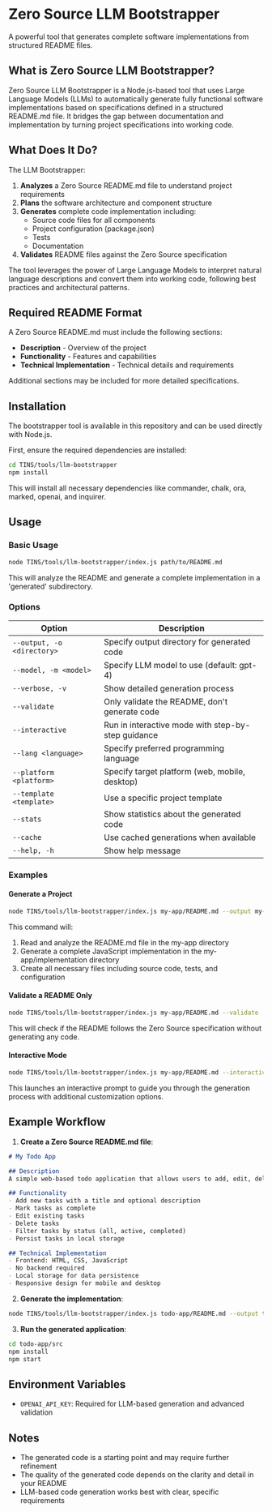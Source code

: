 # Zero Source LLM Bootstrapper

A powerful tool that generates complete software implementations from structured README files.

## What is Zero Source LLM Bootstrapper?

Zero Source LLM Bootstrapper is a Node.js-based tool that uses Large Language Models (LLMs) to automatically generate fully functional software implementations based on specifications defined in a structured README.md file. It bridges the gap between documentation and implementation by turning project specifications into working code.

## What Does It Do?

The LLM Bootstrapper:

1. **Analyzes** a Zero Source README.md file to understand project requirements
2. **Plans** the software architecture and component structure
3. **Generates** complete code implementation including:
   - Source code files for all components
   - Project configuration (package.json)
   - Tests
   - Documentation
4. **Validates** README files against the Zero Source specification

The tool leverages the power of Large Language Models to interpret natural language descriptions and convert them into working code, following best practices and architectural patterns.

## Required README Format

A Zero Source README.md must include the following sections:

- **Description** - Overview of the project
- **Functionality** - Features and capabilities
- **Technical Implementation** - Technical details and requirements

Additional sections may be included for more detailed specifications.

## Installation

The bootstrapper tool is available in this repository and can be used directly with Node.js.

First, ensure the required dependencies are installed:

```bash
cd TINS/tools/llm-bootstrapper
npm install
```

This will install all necessary dependencies like commander, chalk, ora, marked, openai, and inquirer.

## Usage

### Basic Usage

```bash
node TINS/tools/llm-bootstrapper/index.js path/to/README.md
```

This will analyze the README and generate a complete implementation in a 'generated' subdirectory.

### Options

| Option | Description |
|--------|-------------|
| `--output, -o <directory>` | Specify output directory for generated code |
| `--model, -m <model>` | Specify LLM model to use (default: gpt-4) |
| `--verbose, -v` | Show detailed generation process |
| `--validate` | Only validate the README, don't generate code |
| `--interactive` | Run in interactive mode with step-by-step guidance |
| `--lang <language>` | Specify preferred programming language |
| `--platform <platform>` | Specify target platform (web, mobile, desktop) |
| `--template <template>` | Use a specific project template |
| `--stats` | Show statistics about the generated code |
| `--cache` | Use cached generations when available |
| `--help, -h` | Show help message |

### Examples

#### Generate a Project

```bash
node TINS/tools/llm-bootstrapper/index.js my-app/README.md --output my-app/implementation --lang JavaScript
```

This command will:
1. Read and analyze the README.md file in the my-app directory
2. Generate a complete JavaScript implementation in the my-app/implementation directory
3. Create all necessary files including source code, tests, and configuration

#### Validate a README Only

```bash
node TINS/tools/llm-bootstrapper/index.js my-app/README.md --validate
```

This will check if the README follows the Zero Source specification without generating any code.

#### Interactive Mode

```bash
node TINS/tools/llm-bootstrapper/index.js my-app/README.md --interactive
```

This launches an interactive prompt to guide you through the generation process with additional customization options.

## Example Workflow

1. **Create a Zero Source README.md file**:

```markdown
# My Todo App

## Description
A simple web-based todo application that allows users to add, edit, delete, and mark tasks as complete.

## Functionality
- Add new tasks with a title and optional description
- Mark tasks as complete
- Edit existing tasks
- Delete tasks
- Filter tasks by status (all, active, completed)
- Persist tasks in local storage

## Technical Implementation
- Frontend: HTML, CSS, JavaScript
- No backend required
- Local storage for data persistence
- Responsive design for mobile and desktop
```

2. **Generate the implementation**:

```bash
node TINS/tools/llm-bootstrapper/index.js todo-app/README.md --output todo-app/src
```

3. **Run the generated application**:

```bash
cd todo-app/src
npm install
npm start
```

## Environment Variables

- `OPENAI_API_KEY`: Required for LLM-based generation and advanced validation

## Notes

- The generated code is a starting point and may require further refinement
- The quality of the generated code depends on the clarity and detail in your README
- LLM-based code generation works best with clear, specific requirements
